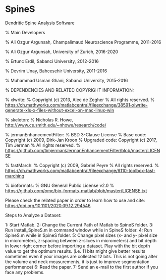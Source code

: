 # SpineS
Dendritic Spine Analysis Software

% Main Developers

% Ali Ozgur Argunsah, Champalimaud Neuroscience Programme, 2011-2016

% Ali Ozgur Argunsah, University of Zurich, 2016-2020

% Ertunc Erdil, Sabanci University, 2012-2016

% Devrim Unay, Bahcesehir University, 2011-2016

% Muhammad Usman Ghani, Sabanci University, 2015-2016


% DEPENDENCIES AND RELATED COPYRIGHT INFORMATION:


% xlwrite:
% Copyright (c) 2013, Alec de Zegher
% All rights reserved.
% https://ch.mathworks.com/matlabcentral/fileexchange/38591-xlwrite-generate-xls-x-files-without-excel-on-mac-linux-win


% skeleton:
% Nicholas R. Howe, http://www.cs.smith.edu/~nhowe/research/code/


% jermanEnhancementFilter:
% BSD 3-Clause License
% Base code: Copyright (c) 2009, Dirk-Jan Kroon 
% Upgraded code: Copyright (c) 2017, Tim Jerman
% All rights reserved.
% https://github.com/timjerman/JermanEnhancementFilter/blob/master/LICENSE


% fastMarch:
% Copyright (c) 2009, Gabriel Peyre
% All rights reserved.
% https://ch.mathworks.com/matlabcentral/fileexchange/6110-toolbox-fast-marching


% bioformats:
% GNU General Public License v2.0
% https://github.com/ome/bio-formats-matlab/blob/master/LICENSE.txt



Please check the related paper in order to learn how to use and cite: https://doi.org/10.1101/2020.09.12.294546

Steps to Analyze a Dataset:

1: Start Matlab.
2: Change the Current Path of Matlab to SpineS folder.
3: Run install_SpineS.m in command window while in SpineS folder.
4: Run SpineS.m  while in SpineS folder.
5: Change pixel sizes (x- and y- pixel size in micrometers, z-spacing between z-slices in micrometers) and bit depth in lower right corner before importing a dataset. Play with the bit depth value to get the optimum results. (i.e. 11 bits might give better results sometimes even if your images are collected 12 bits. This is not going alter the volume and neck measurements, it is just to improve segmentation performence)
6: Read the paper. 
7: Send an e-mail to the first author if you face any problems.


